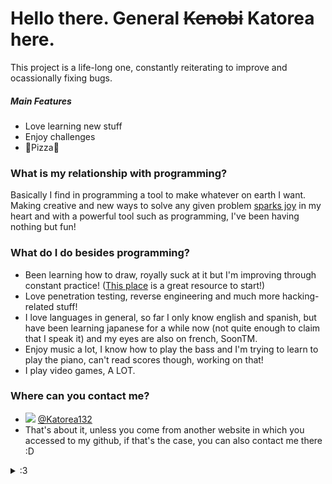 # Hello there. General <s>Kenobi</s> Katorea here.
This project is a life-long one, constantly reiterating to improve and ocassionally fixing bugs.
##### Main Features
  - Love learning new stuff
  - Enjoy challenges
  - :pizza:Pizza:pizza:
 
### What is my relationship with programming?
Basically I find in programming a tool to make whatever on earth I want. Making creative and new ways to solve any given problem [sparks joy](https://youtu.be/WvyeapVBLWY?t=22) in my heart and with a powerful tool such as programming, I've been having nothing but fun!

### What do I do besides programming?
  - Been learning how to draw, royally suck at it but I'm improving through constant practice! ([This place](https://drawabox.com/) is a great resource to start!)
  - Love penetration testing, reverse engineering and much more hacking-related stuff!
  - I love languages in general, so far I only know english and spanish, but have been learning japanese for a while now (not quite enough to claim that I speak it) and my eyes are also on french, SoonTM.
  - Enjoy music a lot, I know how to play the bass and I'm trying to learn to play the piano, can't read scores though, working on that!
  - I play video games, A LOT.
### Where can you contact me?
  - [![](http://i.imgur.com/tXSoThF.png)](https://twitter.com/Katorea132) [@Katorea132](https://twitter.com/Katorea132)
  - That's about it, unless you come from another website in which you accessed to my github, if that's the case, you can also contact me there :D
<details>
<summary>:3</summary>
  <h1><b>Fun Facts!</b></h1>
  <ul>
    <li>:cherry_blossom: Katorea is how you spell with roman letters Cattleya in japanese, and I love Cattleyas, and I love japanese. :cherry_blossom:</li>
    <li>Smart Guy Cocoa is the result of an auto correction which I found funny and sticked with it.</li>
    <li>Spider-man best hero.</li>
    <li><a href="https://en.hololive.tv/">Yagoo</a> best girl.</li>
  </ul>
</details>
